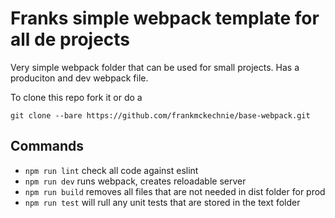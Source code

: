 # Franks simple webpack template for all de projects #

Very simple webpack folder that can be used for small projects. Has a produciton and dev webpack file. 

To clone this repo fork it or do a 

    git clone --bare https://github.com/frankmckechnie/base-webpack.git

  ## Commands ##

 - `npm run lint` check all code against eslint
 - `npm run dev` runs webpack, creates reloadable server
 - `npm run build` removes all files that are not needed in dist folder for prod
 - `npm run test` will rull any unit tests that are stored in the text folder